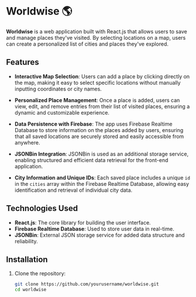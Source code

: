 # Worldwise 🌎

**Worldwise** is a web application built with React.js that allows users to save and manage places they've visited. By selecting locations on a map, users can create a personalized list of cities and places they've explored.

## Features

-   **Interactive Map Selection**: Users can add a place by clicking directly on the map, making it easy to select specific locations without manually inputting coordinates or city names.

-   **Personalized Place Management**: Once a place is added, users can view, edit, and remove entries from their list of visited places, ensuring a dynamic and customizable experience.

-   **Data Persistence with Firebase**: The app uses Firebase Realtime Database to store information on the places added by users, ensuring that all saved locations are securely stored and easily accessible from anywhere.

-   **JSONBin Integration**: JSONBin is used as an additional storage service, enabling structured and efficient data retrieval for the front-end application.

-   **City Information and Unique IDs**: Each saved place includes a unique `id` in the `cities` array within the Firebase Realtime Database, allowing easy identification and retrieval of individual city data.

## Technologies Used

-   **React.js**: The core library for building the user interface.
-   **Firebase Realtime Database**: Used to store user data in real-time.
-   **JSONBin**: External JSON storage service for added data structure and reliability.

## Installation

1. Clone the repository:
    ```bash
    git clone https://github.com/yourusername/worldwise.git
    cd worldwise
    ```
